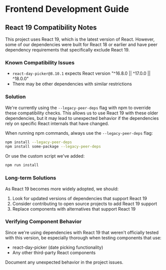 # Frontend Development Guide

## React 19 Compatibility Notes

This project uses React 19, which is the latest version of React. However, some of our dependencies were built for React 18 or earlier and have peer dependency requirements that specifically exclude React 19.

### Known Compatibility Issues

- `react-day-picker@8.10.1` expects React version "^16.8.0 || ^17.0.0 || ^18.0.0"
- There may be other dependencies with similar restrictions

### Solution

We're currently using the `--legacy-peer-deps` flag with npm to override these compatibility checks. This allows us to use React 19 with these older dependencies, but it may lead to unexpected behavior if the dependencies rely on specific React internals that have changed.

When running npm commands, always use the `--legacy-peer-deps` flag:

```bash
npm install --legacy-peer-deps
npm install some-package --legacy-peer-deps
```

Or use the custom script we've added:

```bash
npm run install
```

### Long-term Solutions

As React 19 becomes more widely adopted, we should:

1. Look for updated versions of dependencies that support React 19
2. Consider contributing to open source projects to add React 19 support
3. Replace components with alternatives that support React 19

### Verifying Component Behavior

Since we're using dependencies with React 19 that weren't officially tested with this version, be especially thorough when testing components that use:

- react-day-picker (date picking functionality)
- Any other third-party React components

Document any unexpected behavior in the project issues. 